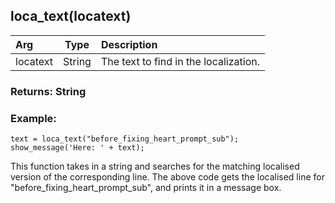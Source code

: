 ## loca_text(locatext)

|Arg|Type|Description|
|:--|---|:--|
|locatext|String|The text to find in the localization.|

### Returns: String
### Example:
```gml
text = loca_text("before_fixing_heart_prompt_sub");
show_message('Here: ' + text);
```

This function takes in a string and searches for the matching localised version of the corresponding line. The above code gets the localised line for "before_fixing_heart_prompt_sub", and prints it in a message box.
